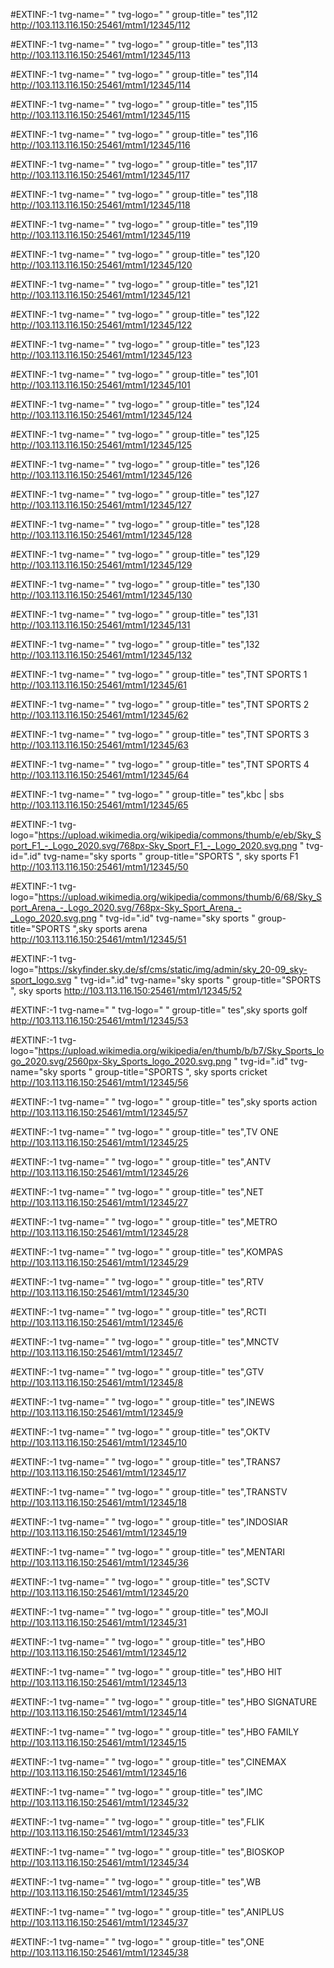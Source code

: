 #EXTINF:-1 tvg-name=" " tvg-logo=" " group-title=" tes",112
http://103.113.116.150:25461/mtm1/12345/112

#EXTINF:-1 tvg-name=" " tvg-logo=" " group-title=" tes",113
http://103.113.116.150:25461/mtm1/12345/113

#EXTINF:-1 tvg-name=" " tvg-logo=" " group-title=" tes",114
http://103.113.116.150:25461/mtm1/12345/114

#EXTINF:-1 tvg-name=" " tvg-logo=" " group-title=" tes",115
http://103.113.116.150:25461/mtm1/12345/115

#EXTINF:-1 tvg-name=" " tvg-logo=" " group-title=" tes",116
http://103.113.116.150:25461/mtm1/12345/116

#EXTINF:-1 tvg-name=" " tvg-logo=" " group-title=" tes",117
http://103.113.116.150:25461/mtm1/12345/117

#EXTINF:-1 tvg-name=" " tvg-logo=" " group-title=" tes",118
http://103.113.116.150:25461/mtm1/12345/118

#EXTINF:-1 tvg-name=" " tvg-logo=" " group-title=" tes",119
http://103.113.116.150:25461/mtm1/12345/119

#EXTINF:-1 tvg-name=" " tvg-logo=" " group-title=" tes",120
http://103.113.116.150:25461/mtm1/12345/120

#EXTINF:-1 tvg-name=" " tvg-logo=" " group-title=" tes",121
http://103.113.116.150:25461/mtm1/12345/121

#EXTINF:-1 tvg-name=" " tvg-logo=" " group-title=" tes",122
http://103.113.116.150:25461/mtm1/12345/122

#EXTINF:-1 tvg-name=" " tvg-logo=" " group-title=" tes",123
http://103.113.116.150:25461/mtm1/12345/123

#EXTINF:-1 tvg-name=" " tvg-logo=" " group-title=" tes",101
http://103.113.116.150:25461/mtm1/12345/101

#EXTINF:-1 tvg-name=" " tvg-logo=" " group-title=" tes",124
http://103.113.116.150:25461/mtm1/12345/124

#EXTINF:-1 tvg-name=" " tvg-logo=" " group-title=" tes",125
http://103.113.116.150:25461/mtm1/12345/125

#EXTINF:-1 tvg-name=" " tvg-logo=" " group-title=" tes",126
http://103.113.116.150:25461/mtm1/12345/126

#EXTINF:-1 tvg-name=" " tvg-logo=" " group-title=" tes",127
http://103.113.116.150:25461/mtm1/12345/127

#EXTINF:-1 tvg-name=" " tvg-logo=" " group-title=" tes",128
http://103.113.116.150:25461/mtm1/12345/128

#EXTINF:-1 tvg-name=" " tvg-logo=" " group-title=" tes",129
http://103.113.116.150:25461/mtm1/12345/129

#EXTINF:-1 tvg-name=" " tvg-logo=" " group-title=" tes",130
http://103.113.116.150:25461/mtm1/12345/130

#EXTINF:-1 tvg-name=" " tvg-logo=" " group-title=" tes",131
http://103.113.116.150:25461/mtm1/12345/131

#EXTINF:-1 tvg-name=" " tvg-logo=" " group-title=" tes",132
http://103.113.116.150:25461/mtm1/12345/132






#EXTINF:-1 tvg-name=" " tvg-logo=" " group-title=" tes",TNT SPORTS 1
http://103.113.116.150:25461/mtm1/12345/61

#EXTINF:-1 tvg-name=" " tvg-logo=" " group-title=" tes",TNT SPORTS 2
http://103.113.116.150:25461/mtm1/12345/62

#EXTINF:-1 tvg-name=" " tvg-logo=" " group-title=" tes",TNT SPORTS 3
http://103.113.116.150:25461/mtm1/12345/63

#EXTINF:-1 tvg-name=" " tvg-logo=" " group-title=" tes",TNT SPORTS 4
http://103.113.116.150:25461/mtm1/12345/64

#EXTINF:-1 tvg-name=" " tvg-logo=" " group-title=" tes",kbc | sbs
http://103.113.116.150:25461/mtm1/12345/65

#EXTINF:-1 tvg-logo="https://upload.wikimedia.org/wikipedia/commons/thumb/e/eb/Sky_Sport_F1_-_Logo_2020.svg/768px-Sky_Sport_F1_-_Logo_2020.svg.png " tvg-id=".id" tvg-name="sky sports  " group-title="SPORTS ", sky sports F1 
http://103.113.116.150:25461/mtm1/12345/50

#EXTINF:-1 tvg-logo="https://upload.wikimedia.org/wikipedia/commons/thumb/6/68/Sky_Sport_Arena_-_Logo_2020.svg/768px-Sky_Sport_Arena_-_Logo_2020.svg.png " tvg-id=".id" tvg-name="sky sports  " group-title="SPORTS ",sky sports arena
http://103.113.116.150:25461/mtm1/12345/51

#EXTINF:-1 tvg-logo="https://skyfinder.sky.de/sf/cms/static/img/admin/sky_20-09_sky-sport_logo.svg " tvg-id=".id" tvg-name="sky sports  " group-title="SPORTS ", sky sports 
http://103.113.116.150:25461/mtm1/12345/52

#EXTINF:-1 tvg-name=" " tvg-logo=" " group-title=" tes",sky sports golf
http://103.113.116.150:25461/mtm1/12345/53

#EXTINF:-1 tvg-logo="https://upload.wikimedia.org/wikipedia/en/thumb/b/b7/Sky_Sports_logo_2020.svg/2560px-Sky_Sports_logo_2020.svg.png " tvg-id=".id" tvg-name="sky sports  " group-title="SPORTS ", sky sports cricket
http://103.113.116.150:25461/mtm1/12345/56



#EXTINF:-1 tvg-name=" " tvg-logo=" " group-title=" tes",sky sports action
http://103.113.116.150:25461/mtm1/12345/57



#EXTINF:-1 tvg-name=" " tvg-logo=" " group-title=" tes",TV ONE
http://103.113.116.150:25461/mtm1/12345/25

#EXTINF:-1 tvg-name=" " tvg-logo=" " group-title=" tes",ANTV
http://103.113.116.150:25461/mtm1/12345/26

#EXTINF:-1 tvg-name=" " tvg-logo=" " group-title=" tes",NET
http://103.113.116.150:25461/mtm1/12345/27

#EXTINF:-1 tvg-name=" " tvg-logo=" " group-title=" tes",METRO
http://103.113.116.150:25461/mtm1/12345/28

#EXTINF:-1 tvg-name=" " tvg-logo=" " group-title=" tes",KOMPAS
http://103.113.116.150:25461/mtm1/12345/29

#EXTINF:-1 tvg-name=" " tvg-logo=" " group-title=" tes",RTV
http://103.113.116.150:25461/mtm1/12345/30

#EXTINF:-1 tvg-name=" " tvg-logo=" " group-title=" tes",RCTI
http://103.113.116.150:25461/mtm1/12345/6

#EXTINF:-1 tvg-name=" " tvg-logo=" " group-title=" tes",MNCTV
http://103.113.116.150:25461/mtm1/12345/7

#EXTINF:-1 tvg-name=" " tvg-logo=" " group-title=" tes",GTV
http://103.113.116.150:25461/mtm1/12345/8

#EXTINF:-1 tvg-name=" " tvg-logo=" " group-title=" tes",INEWS
http://103.113.116.150:25461/mtm1/12345/9

#EXTINF:-1 tvg-name=" " tvg-logo=" " group-title=" tes",OKTV
http://103.113.116.150:25461/mtm1/12345/10

#EXTINF:-1 tvg-name=" " tvg-logo=" " group-title=" tes",TRANS7
http://103.113.116.150:25461/mtm1/12345/17

#EXTINF:-1 tvg-name=" " tvg-logo=" " group-title=" tes",TRANSTV
http://103.113.116.150:25461/mtm1/12345/18

#EXTINF:-1 tvg-name=" " tvg-logo=" " group-title=" tes",INDOSIAR
http://103.113.116.150:25461/mtm1/12345/19

#EXTINF:-1 tvg-name=" " tvg-logo=" " group-title=" tes",MENTARI
http://103.113.116.150:25461/mtm1/12345/36

#EXTINF:-1 tvg-name=" " tvg-logo=" " group-title=" tes",SCTV
http://103.113.116.150:25461/mtm1/12345/20

#EXTINF:-1 tvg-name=" " tvg-logo=" " group-title=" tes",MOJI
http://103.113.116.150:25461/mtm1/12345/31

#EXTINF:-1 tvg-name=" " tvg-logo=" " group-title=" tes",HBO
http://103.113.116.150:25461/mtm1/12345/12

#EXTINF:-1 tvg-name=" " tvg-logo=" " group-title=" tes",HBO HIT
http://103.113.116.150:25461/mtm1/12345/13

#EXTINF:-1 tvg-name=" " tvg-logo=" " group-title=" tes",HBO SIGNATURE
http://103.113.116.150:25461/mtm1/12345/14

#EXTINF:-1 tvg-name=" " tvg-logo=" " group-title=" tes",HBO FAMILY
http://103.113.116.150:25461/mtm1/12345/15

#EXTINF:-1 tvg-name=" " tvg-logo=" " group-title=" tes",CINEMAX
http://103.113.116.150:25461/mtm1/12345/16

#EXTINF:-1 tvg-name=" " tvg-logo=" " group-title=" tes",IMC
http://103.113.116.150:25461/mtm1/12345/32

#EXTINF:-1 tvg-name=" " tvg-logo=" " group-title=" tes",FLIK
http://103.113.116.150:25461/mtm1/12345/33

#EXTINF:-1 tvg-name=" " tvg-logo=" " group-title=" tes",BIOSKOP
http://103.113.116.150:25461/mtm1/12345/34

#EXTINF:-1 tvg-name=" " tvg-logo=" " group-title=" tes",WB
http://103.113.116.150:25461/mtm1/12345/35

#EXTINF:-1 tvg-name=" " tvg-logo=" " group-title=" tes",ANIPLUS
http://103.113.116.150:25461/mtm1/12345/37

#EXTINF:-1 tvg-name=" " tvg-logo=" " group-title=" tes",ONE
http://103.113.116.150:25461/mtm1/12345/38



